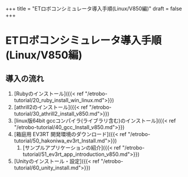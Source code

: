 +++
title = "ETロボコンシミュレータ導入手順(Linux/V850編)"
draft = false
+++

# ETロボコンシミュレータ導入手順(Linux/V850編)



## 導入の流れ

1. [Rubyのインストール]({{< ref "/etrobo-tutorial/20_ruby_install_win_linux.md">}})
1. [athrill2のインストール]({{< ref "/etrobo-tutorial/30_athrill2_install_v850.md">}})
1. [linux版64bit gccコンパイラ(ライブラリ含む)のインストール]({{< ref "/etrobo-tutorial/40_gcc_Install_v850.md">}})
1. [箱庭用 EV3RT 開発環境のダウンロード]({{< ref "/etrobo-tutorial/50_hakoniwa_ev3rt_Install.md">}})
    1. [サンプルアプリケーションの紹介]({{< ref "/etrobo-tutorial/51_ev3rt_app_introduction_v850.md">}})
1. [Unityのインストール・設定]({{< ref "/etrobo-tutorial/60_unity_install.md">}})
